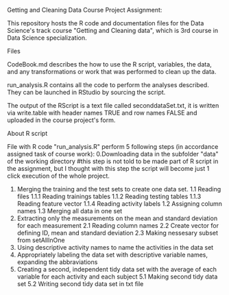 Getting and Cleaning Data Course Project Assignment:

This repository hosts the R code and documentation files for the Data Science's track course "Getting and Cleaning data", which is 3rd course in Data Science specialization.

Files

CodeBook.md describes the how to use the R script, variables, the data, and any transformations or work that was performed to clean up the data.

run_analysis.R contains all the code to perform the analyses described. They can be launched in RStudio by sourcing the script. 

The output of the RScript is a text file called seconddataSet.txt, it is written via write.table with header names TRUE and row names FALSE and uploaded in the course project's form.

About R script

File with R code "run_analysis.R" perform 5 following steps (in accordance assigned task of course work):
0.Downloading data in the subfolder "data" of the working directory 
#this step is not told to be made part of R script in the assignment, but I thought with this step the script will become just 1 click execution of the whole project. 

1. Merging the training and the test sets to create one data set.
1.1 Reading files
1.1.1 Reading trainings tables
1.1.2 Reading testing tables
1.1.3 Reading feature vector
1.1.4 Reading activity labels
1.2 Assigning column names
1.3 Merging all data in one set
2. Extracting only the measurements on the mean and standard deviation for each measurement
2.1 Reading column names
2.2 Create vector for defining ID, mean and standard deviation
2.3 Making nessesary subset from setAllInOne
3. Using descriptive activity names to name the activities in the data set
4. Appropriately labeling the data set with descriptive variable names, expanding the abbraviations
5. Creating a second, independent tidy data set with the average of each variable for each activity and each subject
5.1 Making second tidy data set
5.2 Writing second tidy data set in txt file
